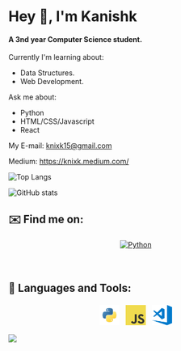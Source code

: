 <h1>Hey 👋, I'm Kanishk</h1> <h4>A 3nd year Computer Science student.</h4>


Currently I'm learning about:

* Data Structures.
* Web Development.




Ask me about:

* Python
* HTML/CSS/Javascript
* React



My E-mail: knixk15@gmail.com 

Medium: https://knixk.medium.com/






![Top Langs](https://github-readme-stats.vercel.app/api/top-langs/?username=knixk&theme=tokyonight)


![GitHub stats](https://github-readme-stats.vercel.app/api?username=knixk&show_icons=true&theme=tokyonight)


## ✉️ Find me on:


<p align="center">
 <a href="https://linkedin.com/in/knixk" target="_blank" rel="noopener noreferrer"> <img src="https://cdn.jsdelivr.net/npm/simple-icons@v3/icons/linkedin.svg" alt="Python" height="40" style="vertical-align:top; margin:4px"></a>
 
</p>

<br />

## 🧰 Languages and Tools:
<p align="center">
<img src="https://raw.githubusercontent.com/github/explore/80688e429a7d4ef2fca1e82350fe8e3517d3494d/topics/python/python.png" alt="Python" height="40" style="vertical-align:top; margin:4px">
<img src="https://raw.githubusercontent.com/github/explore/80688e429a7d4ef2fca1e82350fe8e3517d3494d/topics/javascript/javascript.png" alt="Javascript" height="40" style="vertical-align:top; margin:4px">
<img src="https://raw.githubusercontent.com/github/explore/80688e429a7d4ef2fca1e82350fe8e3517d3494d/topics/visual-studio-code/visual-studio-code.png" alt="VS Code" height="40" style="vertical-align:top; margin:4px">
</p>


![](https://komarev.com/ghpvc/?username=knixk&color=blueviolet)
